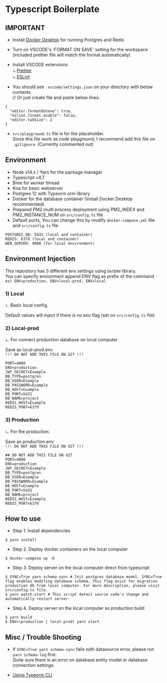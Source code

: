 # Typescript Boilerplate

## IMPORTANT

- Install [Docker Desktop](https://www.docker.com/products/docker-desktop/) for running Postgres and Redis

- Turn on VSCODE's 'FORMAT ON SAVE' setting for the workspace (included prettier file will match the format automatically)
- Install VSCODE extensions  
  ㄴ[Prettier](https://marketplace.visualstudio.com/items?itemName=esbenp.prettier-vscode)  
  ㄴ[ESLint](https://marketplace.visualstudio.com/items?itemName=dbaeumer.vscode-eslint)
- You should see `.vscode/settings.json` on your directory with below contents  
// Or just create file and paste below lines.

```
{
  "editor.formatOnSave": true,
  "eslint.format.enable": false,
  "editor.tabSize": 2
}
```

- `src/playground.ts` file is for the placeholder.  
Since this file work as code playground, I recommend add this file on `.gitignore`. (Currently commented out)

## Environment

- Node v14.x / Yarn for the package manager
- Typescript v4.7
- Bree for worker thread
- Koa for basic webserver
- Postgres 12 with Typeorm orm library
- Docker for the database container (Install Docker Desktop recommended)
- Prepared PM2 multi process deployment using PM2_INDEX and PM2_INSTANCE_NUM on `src/config.ts` file
- Default ports, You can change this by modify `docker-compose.yml` file and `src/config.ts` file
```
POSTGRES_DB: 5432 (local and container)
REDIS: 6379 (local and container)
WEB_SERVER: 4000 (for local environment)
```


## Environment Injection

This repository has 3 different env settings using `DotENV` library.  
You can specify envionment append ENV flag as prefix of the command  
`ex) ENV=production, ENV=local-prod, ENV=local` 

### 1) Local

ㄴ Basic local config.

Default values will inject if there is no env flag (set on `src/config.ts` file)

### 2) Local-prod

ㄴ For connect production database on local computer

Save as local-prod.env  
`!!! DO NOT ADD THIS FILE ON GIT !!!`

```
PORT=4000
ENV=production
JWT_SECRET=Example
DB_TYPE=postgres
DB_USER=Example
DB_PASSWORD=Example
DB_HOST=Example
DB_PORT=5432
DB_NAME=project
REDIS_HOST=Example
REDIS_PORT=6379
```

### 3) Production

ㄴ For the production.

Save as production.env  
`!!! DO NOT ADD THIS FILE ON GIT !!!`

```
## DO NOT ADD THIS FILE ON GIT
PORT=4000
ENV=production
JWT_SECRET=Example
DB_TYPE=postgres
DB_USER=Example
DB_PASSWORD=Example
DB_HOST=Example
DB_PORT=5432
DB_NAME=project
REDIS_HOST=Example
REDIS_PORT=6379
```

## How to use

- Step 1. Install dependencies

```shell script
$ yarn install
```

- Step 2. Deploy docker containers on the local computer

```shell script
$ docker-compose up -d
```

- Step 3. Deploy server on the local computer direct from typescript

```shell script
$ SYNC=True yarn schema-sync # Init postgres database model. SYNC=True flag enables modifing database schema, This flag exist for migration production db from local computer. For more description, please visit src/config.ts file.
$ yarn watch-start # This script detect source code's change and automatically restart server
```

- Step 4. Deploy server on the local computer as production build

```shell script
$ yarn build
$ ENV=(production | local-prod) yarn start
```

## Misc / Trouble Shooting

- If `SYNC=True yarn schema-sync` fails with datasource error, please run `yarn schema-log` first.  
Quite sure there is an error on database entity model or database connection settings.

- [Using Typeorm CLI](https://typeorm.io/using-cli#create-a-new-migration)
